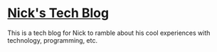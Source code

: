 # [Nick's Tech Blog](https://nmarcopo.github.io/)

This is a tech blog for Nick to ramble about his cool experiences with technology, programming, etc.
